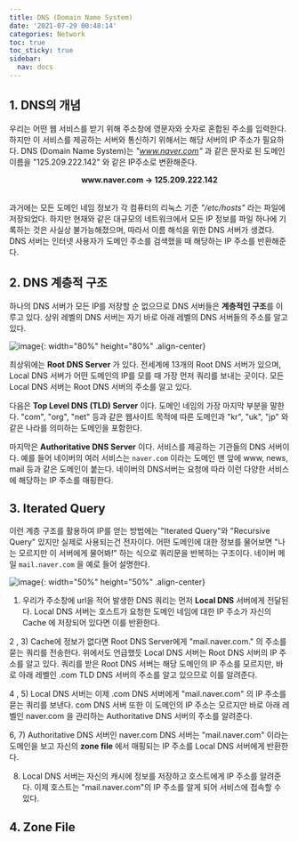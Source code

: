 ```yaml
---
title: DNS (Domain Name System)
date: '2021-07-29 00:48:14'
categories: Network
toc: true
toc_sticky: true
sidebar:
  nav: docs
---
```


## 1. DNS의 개념

우리는 어떤 웹 서비스를 받기 위해 주소창에 영문자와 숫자로 혼합된 주소를 입력한다. 하지만 이 서비스를 제공하는 서버와 통신하기 위해서는 해당 서버의 IP 주소가 필요하다. DNS (Domain Name System)는 *"www.naver.com"* 과 같은 문자로 된 도메인 이름을 "125.209.222.142" 와 같은 IP주소로 변환해준다. 

<center> <b> www.naver.com -> 125.209.222.142 </b> </center>

<br/>과거에는 모든 도메인 네임 정보가 각 컴퓨터의 리눅스 기준 *"/etc/hosts"* 라는 파일에 저장되었다. 하지만 현재와 같은 대규모의 네트워크에서 모든 IP 정보를 파일 하나에 기록하는 것은 사실상 불가능해졌으며, 따라서 이름 해석을 위한 DNS 서버가 생겼다. DNS 서버는 인터넷 사용자가 도메인 주소를 검색했을 때 해당하는 IP 주소를 반환해준다.

 

## 2. DNS 계층적 구조

하나의 DNS 서버가 모든 IP를 저장할 순 없으므로 DNS 서버들은 <b>계층적인 구조</b>를 이루고 있다. 상위 레벨의 DNS 서버는 자기 바로 아래 레벨의 DNS 서버들의 주소를 알고 있다.

![image](https://user-images.githubusercontent.com/60495897/127352862-aa55a315-ab7f-41d1-afad-15edaf5d80b2.png){: width="80%" height="80%" .align-center}

최상위에는 <b>Root DNS Server</b> 가 있다. 전세계에 13개의 Root DNS 서버가 있으며, Local DNS 서버가 어떤 도메인의 IP를 모를 때 가장 먼저 쿼리를 보내는 곳이다. 모든 Local DNS 서버는 Root DNS 서버의 주소를 알고 있다.

다음은 <b>Top Level DNS (TLD) Server</b> 이다.  도메인 네임의 가장 마지막 부분을 말한다. "com", "org", "net" 등과 같은 웹사이트 목적에 따른 도메인과 "kr", "uk", "jp" 와 같은 나라를 의미하는 도메인을 포함한다.

마지막은 <b>Authoritative DNS Server</b> 이다. 서비스를 제공하는 기관들의 DNS 서버이다. 예를 들어 네이버의 여러 서비스는  `naver.com` 이라는 도메인 맨 앞에 www, news, mail 등과 같은 도메인이 붙는다. 네이버의 DNS서버는 요청에 따라 이런 다양한 서비스에 해당하는 IP 주소를 매핑한다. 



## 3. Iterated Query

이런 계층 구조를 활용하여 IP를 얻는 방법에는 "Iterated Query"와 "Recursive Query" 있지만 실제로 사용되는건 전자이다. 어떤 도메인에 대한 정보를 물어보면 "나는 모르지만 이 서버에게 물어봐!" 하는 식으로 쿼리문을 반복하는 구조이다. 네이버 메일 `mail.naver.com` 을 예로 들어 설명한다.  

![image](https://user-images.githubusercontent.com/60495897/127353865-95c8b8e0-3879-4325-98c0-7ee430553eab.png){: width="50%" height="50%" .align-center}



1) 우리가 주소창에 url을 적어 발생한 DNS 쿼리는 먼저 <b>Local DNS</b> 서버에게 전달된다. Local DNS 서버는 호스트가 요청한 도메인 네임에 대한 IP 주소가 자신의 Cache 에 저장되어 있다면 이를 반환한다. 



2 , 3) Cache에 정보가 없다면 Root DNS Server에게 "mail.naver.com." 의 주소를 묻는 쿼리를 전송한다. 위에서도 언급했듯 Local DNS 서버는 Root DNS 서버의 IP 주소를 알고 있다. 쿼리를 받은 Root DNS 서버는 해당 도메인의 IP 주소를 모르지만, 바로 아래 레벨인 .com TLD DNS 서버의 주소를 알고 있으므로 이를 알려준다.



4 , 5) Local DNS 서버는 이제 .com DNS 서버에게 "mail.naver.com" 의 IP 주소를 묻는 쿼리를 보낸다. com DNS 서버 또한 이 도메인의 IP 주소는 모르지만 바로 아래 레벨인 naver.com 을 관리하는 Authoritative DNS 서버의 주소를 알려준다.



6, 7) Authoritative DNS 서버인 naver.com DNS 서버는 "mail.naver.com" 이라는 도메인을 보고 자신의 <b>zone file</b> 에서 매핑되는 IP 주소를 Local DNS 서버에게 반환한다. 



8) Local DNS 서버는 자신의 캐시에 정보를 저장하고 호스트에게 IP 주소를 알려준다. 이제 호스트는 "mail.naver.com"의 IP 주소를 알게 되어 서비스에 접속할 수 있다.



## 4. Zone File

